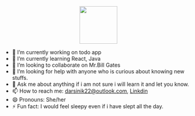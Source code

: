 

<!--
**darsini-k22/darsini-k22** is a ✨ _special_ ✨ repository because its `README.md` (this file) appears on your GitHub profile.

Here are some ideas to get you started:-->

<div id="header" align="center">
  <img src="https://media.giphy.com/media/M9gbBd9nbDrOTu1Mqx/giphy.gif" width="100"/>
</div>

- 🔭 I’m currently working on todo app
- 🌱 I’m currently learning React, Java
- 👯 I’m looking to collaborate on Mr.Bill Gates
- 🤔 I’m looking for help with anyone who is curious about knowing new stuffs.
- 💬 Ask me about anything if i am not sure i will learn it and let you know.
- 📫 How to reach me: darsinik22@outlook.com, <a href="https://www.linkedin.com/in/darsini-kabilan-73ab1923a">Linkdin</a>
- 😄 Pronouns: She/her
- ⚡ Fun fact: I would feel sleepy even if i have slept all the day.

